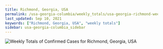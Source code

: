 ```yaml
---
title: Richmond, Georgia, USA
permalink: /usa-georgia-columbia/weekly_totals/usa-georgia-richmond-weekly_totals.html
last_updated: Sep 10, 2021
keywords: ["Richmond, Georgia, USA", "weekly totals"]
sidebar: usa-georgia-columbia_sidebar
---
```


![Weekly Totals of Confirmed Cases for Richmond, Georgia, USA](/covid_tracker/images/graphs/usa-georgia-richmond-weekly_totals_graph.png)

